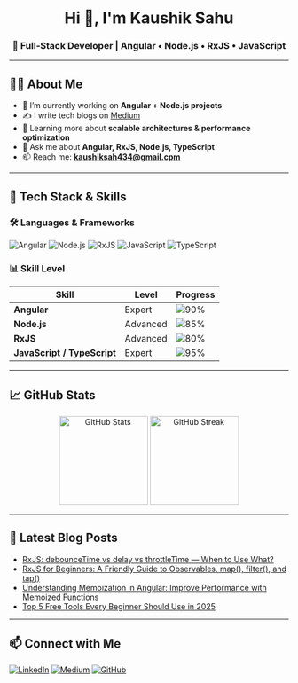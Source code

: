 <h1 align="center">Hi 👋, I'm Kaushik Sahu</h1>
<h3 align="center">🚀 Full-Stack Developer | Angular • Node.js • RxJS • JavaScript</h3>

---

## 🧑‍💻 About Me
- 🔭 I’m currently working on **Angular + Node.js projects**
- ✍️ I write tech blogs on [Medium](https://medium.com/@kaushikblogs)
- 🌱 Learning more about **scalable architectures & performance optimization**
- 💬 Ask me about **Angular, RxJS, Node.js, TypeScript**
- 📫 Reach me: **kaushiksah434@gmail.cpm**

---

## 🚀 Tech Stack & Skills

### 🛠 Languages & Frameworks
![Angular](https://img.shields.io/badge/Angular-DD0031?style=for-the-badge&logo=angular&logoColor=white)
![Node.js](https://img.shields.io/badge/Node.js-339933?style=for-the-badge&logo=nodedotjs&logoColor=white)
![RxJS](https://img.shields.io/badge/RxJS-B7178C?style=for-the-badge&logo=reactivex&logoColor=white)
![JavaScript](https://img.shields.io/badge/JavaScript-F7DF1E?style=for-the-badge&logo=javascript&logoColor=black)
![TypeScript](https://img.shields.io/badge/TypeScript-007ACC?style=for-the-badge&logo=typescript&logoColor=white)

### 📊 Skill Level

| Skill                     | Level       | Progress |
|---------------------------|-------------|----------|
| **Angular**               | Expert      | ![90%](https://img.shields.io/badge/-90%25-brightgreen) |
| **Node.js**               | Advanced    | ![85%](https://img.shields.io/badge/-85%25-green) |
| **RxJS**                  | Advanced    | ![80%](https://img.shields.io/badge/-80%25-yellowgreen) |
| **JavaScript / TypeScript** | Expert      | ![95%](https://img.shields.io/badge/-95%25-brightgreen) |

---

## 📈 GitHub Stats
<p align="center">
  <img src="https://github-readme-stats.vercel.app/api?username=kaushiksah&show_icons=true&theme=tokyonight" alt="GitHub Stats" height="160"/>
  <img src="https://github-readme-streak-stats.herokuapp.com?user=kaushiksah&theme=tokyonight" alt="GitHub Streak" height="160"/>
</p>

---

## 📝 Latest Blog Posts
<!-- BLOG-POST-LIST:START -->
- [RxJS: debounceTime vs delay vs throttleTime — When to Use What?](https://medium.com/@kaushikblogs/rxjs-debouncetime-vs-delay-vs-throttletime-when-to-use-what-345b720d7c50?source=rss-71cc0ff363c2------2)
- [RxJS for Beginners: A Friendly Guide to Observables, map&lpar;&rpar;, filter&lpar;&rpar;, and tap&lpar;&rpar;](https://medium.com/@kaushikblogs/rxjs-for-beginners-a-friendly-guide-to-observables-map-filter-and-tap-4c7bdebcc3eb?source=rss-71cc0ff363c2------2)
- [Understanding Memoization in Angular: Improve Performance with Memoized Functions](https://medium.com/@kaushikblogs/understanding-memoization-in-angular-improve-performance-with-memoized-functions-391c14466d6c?source=rss-71cc0ff363c2------2)
- [Top 5 Free Tools Every Beginner Should Use in 2025](https://medium.com/@kaushikblogs/top-5-free-tools-every-beginner-should-use-in-2025-1dc4d814948c?source=rss-71cc0ff363c2------2)
<!-- BLOG-POST-LIST:END -->

---

## 📫 Connect with Me
[![LinkedIn](https://img.shields.io/badge/LinkedIn-0077B5?style=for-the-badge&logo=linkedin&logoColor=white)](https://linkedin.com/in/https://www.linkedin.com/in/kaushik-sahu-800712246/)
[![Medium](https://img.shields.io/badge/Medium-12100E?style=for-the-badge&logo=medium&logoColor=white)](https://medium.com/@kaushikblogs)
[![GitHub](https://img.shields.io/badge/GitHub-181717?style=for-the-badge&logo=github&logoColor=white)](https://github.com/KaushikSahu)
